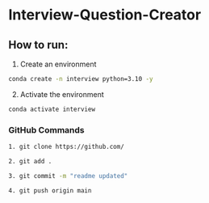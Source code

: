 # Interview-Question-Creator



## How to run:

1. Create an environment

```bash
conda create -n interview python=3.10 -y

```

2. Activate the environment

```bash
conda activate interview

```

### GitHub Commands

```bash
1. git clone https://github.com/ 

2. git add .

3. git commit -m "readme updated"

4. git push origin main

``` 